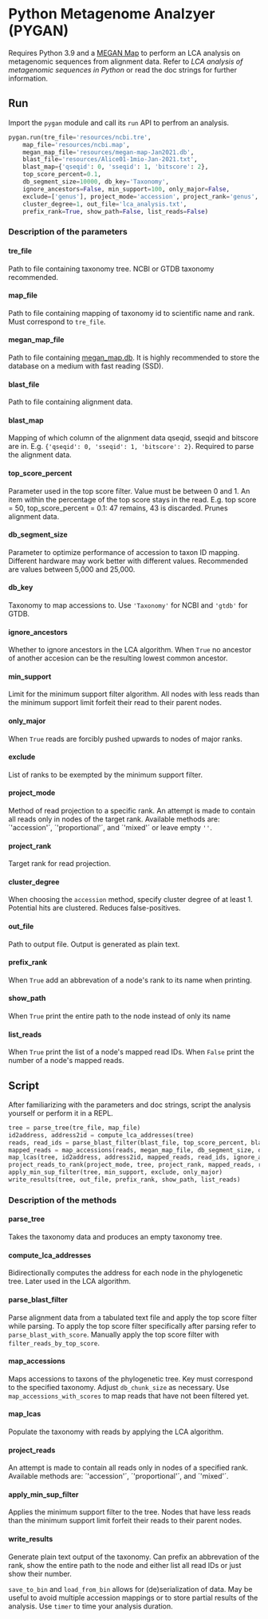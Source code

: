 # Python Metagenome Analzyer (PYGAN)

Requires Python 3.9 and a [MEGAN Map](https://software-ab.informatik.uni-tuebingen.de/download/megan6/welcome.html) to perform an LCA analysis on metagenomic sequences from alignment data. Refer to _LCA analysis of metagenomic sequences in Python_ or read the doc strings for further information.

## Run

Import the `pygan` module and call its `run` API to perfrom an analysis. 

```Python
pygan.run(tre_file='resources/ncbi.tre',
    map_file='resources/ncbi.map',
    megan_map_file='resources/megan-map-Jan2021.db',
    blast_file='resources/Alice01-1mio-Jan-2021.txt',
    blast_map={'qseqid': 0, 'sseqid': 1, 'bitscore': 2},
    top_score_percent=0.1,
    db_segment_size=10000, db_key='Taxonomy',
    ignore_ancestors=False, min_support=100, only_major=False,
    exclude=['genus'], project_mode='accession', project_rank='genus',
    cluster_degree=1, out_file='lca_analysis.txt',
    prefix_rank=True, show_path=False, list_reads=False)
```

### Description of the parameters

#### tre_file

Path to file containing taxonomy tree. NCBI or GTDB taxonomy recommended. 

#### map_file

Path to file containing mapping of taxonomy id to scientific name and rank. Must correspond to `tre_file`.

#### megan_map_file

Path to file containing [megan_map.db](https://software-ab.informatik.uni-tuebingen.de/download/megan6/welcome.html). It is highly recommended to store the database on a medium with fast reading (SSD).

#### blast_file

Path to file containing alignment data.

#### blast_map

Mapping of which column of the alignment data qseqid, sseqid and bitscore are in. E.g. `{'qseqid': 0, 'sseqid': 1, 'bitscore': 2}`. Required to parse the alignment data.

#### top_score_percent

Parameter used in the top score filter. Value must be between 0 and 1. An item within the percentage of the top score stays in the read. E.g. top score = 50, top_score_percent = 0.1: 47 remains, 43 is discarded. Prunes alignment data.

#### db_segment_size

Parameter to optimize performance of accession to taxon ID mapping. Different hardware may work better with different values. Recommended are values between 5,000 and 25,000.

#### db_key

Taxonomy to map accessions to. Use `'Taxonomy'` for NCBI and `'gtdb'` for GTDB.

#### ignore_ancestors

Whether to ignore ancestors in the LCA algorithm. When `True` no ancestor of another accesion can be the resulting lowest common ancestor.

#### min_support

Limit for the minimum support filter algorithm. All nodes with less reads than the minimum support limit forfeit their read to their parent nodes.

#### only_major

When `True` reads are forcibly pushed upwards to nodes of major ranks.

#### exclude

List of ranks to be exempted by the minimum support filter.

#### project_mode

Method of read projection to a specific rank. An attempt is made to contain all reads only in nodes of the target rank. Available methods are: ´'accession'´, ´'proportional'´, and ´'mixed'´ or leave empty `''`.

#### project_rank

Target rank for read projection.

#### cluster_degree

When choosing the `accession` method, specify cluster degree of at least 1. Potential hits are clustered. Reduces false-positives.

#### out_file

Path to output file. Output is generated as plain text.

#### prefix_rank

When `True` add an abbrevation of a node's rank to its name when printing.

#### show_path

When `True` print the entire path to the node instead of only its name

#### list_reads

When `True` print the list of a node's mapped read IDs. When `False` print the number of a node's mapped reads.


## Script

After familiarizing with the parameters and doc strings, script the analysis yourself or perform it in a REPL.

```Python
tree = parse_tree(tre_file, map_file)
id2address, address2id = compute_lca_addresses(tree)
reads, read_ids = parse_blast_filter(blast_file, top_score_percent, blast_map)
mapped_reads = map_accessions(reads, megan_map_file, db_segment_size, db_key)
map_lcas(tree, id2address, address2id, mapped_reads, read_ids, ignore_ancestors)
project_reads_to_rank(project_mode, tree, project_rank, mapped_reads, read_ids, cluster_degree)
apply_min_sup_filter(tree, min_support, exclude, only_major)
write_results(tree, out_file, prefix_rank, show_path, list_reads)
```

### Description of the methods

#### parse_tree

Takes the taxonomy data and produces an empty taxonomy tree.

#### compute_lca_addresses

Bidirectionally computes the address for each node in the phylogenetic tree. Later used in the LCA algorithm.

#### parse_blast_filter

Parse alignment data from a tabulated text file and apply the top score filter while parsing. To apply the top score filter specifically after parsing refer to `parse_blast_with_score`. Manually apply the top score filter with `filter_reads_by_top_score`. 

#### map_accessions

Maps accessions to taxons of the phylogenetic tree. Key must correspond to the specified taxonomy. Adjust `db_chunk_size` as necessary. Use `map_accessions_with_scores` to map reads that have not been filtered yet.

#### map_lcas

Populate the taxonomy with reads by applying the LCA algorithm.

#### project_reads

An attempt is made to contain all reads only in nodes of a specified rank. Available methods are: ´'accession'´, ´'proportional'´, and ´'mixed'´. 

#### apply_min_sup_filter

Applies the minimum support filter to the tree. Nodes that have less reads than the minimum support limit forfeit their reads to their parent nodes.

#### write_results

Generate plain text output of the taxonomy. Can prefix an abbrevation of the rank, show the entire path to the node and either list all read IDs or just show their number.


`save_to_bin` and `load_from_bin` allows for (de)serialization of data. May be useful to avoid multiple accession mappings or to store partial results of the analysis. Use `timer` to time your analysis duration.